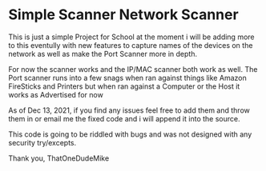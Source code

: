 # Simple Scanner Network Scanner 

This is just a simple Project for School at the moment i will be adding
 more to this eventully with new features to capture names of the devices on 
 the network as well as make the Port Scanner more in depth. 
 
 For now the scanner works and the IP/MAC scanner both work as well. 
 The Port scanner runs into a few snags when ran against things like Amazon FireSticks
 and Printers but when ran against a Computer or the Host it works as Advertised for now

As of Dec 13, 2021, if you find any issues feel free to add them and throw them in or email
me the fixed code and i will append it into the source. 

This code is going to be riddled with bugs and was not designed with any security try/excepts. 

Thank you, 
ThatOneDudeMike
